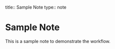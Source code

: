 
title:: Sample Note
type:: note


# Sample Note

This is a sample note to demonstrate the workflow.